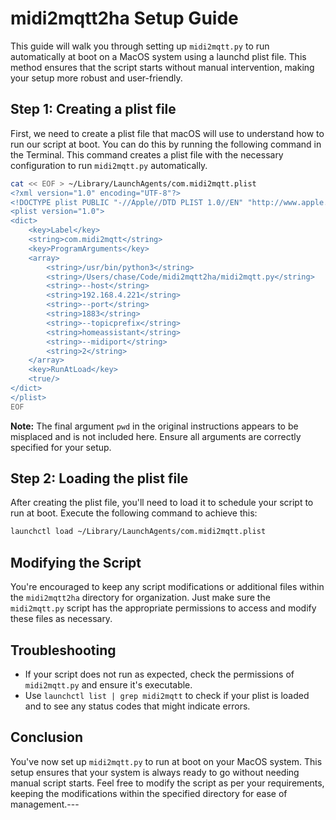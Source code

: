 # midi2mqtt2ha Setup Guide

This guide will walk you through setting up `midi2mqtt.py` to run automatically at boot on a MacOS system using a launchd plist file. This method ensures that the script starts without manual intervention, making your setup more robust and user-friendly.

## Step 1: Creating a plist file

First, we need to create a plist file that macOS will use to understand how to run our script at boot. You can do this by running the following command in the Terminal. This command creates a plist file with the necessary configuration to run `midi2mqtt.py` automatically.

```bash
cat << EOF > ~/Library/LaunchAgents/com.midi2mqtt.plist
<?xml version="1.0" encoding="UTF-8"?>
<!DOCTYPE plist PUBLIC "-//Apple//DTD PLIST 1.0//EN" "http://www.apple.com/DTDs/PropertyList-1.0.dtd">
<plist version="1.0">
<dict>
    <key>Label</key>
    <string>com.midi2mqtt</string>
    <key>ProgramArguments</key>
    <array>
        <string>/usr/bin/python3</string>
        <string>/Users/chase/Code/midi2mqtt2ha/midi2mqtt.py</string>
        <string>--host</string>
        <string>192.168.4.221</string>
        <string>--port</string>
        <string>1883</string>
        <string>--topicprefix</string>
        <string>homeassistant</string>
        <string>--midiport</string>
        <string>2</string>
    </array>
    <key>RunAtLoad</key>
    <true/>
</dict>
</plist>
EOF
```

**Note:** The final argument `pwd` in the original instructions appears to be misplaced and is not included here. Ensure all arguments are correctly specified for your setup.

## Step 2: Loading the plist file

After creating the plist file, you'll need to load it to schedule your script to run at boot. Execute the following command to achieve this:

```bash
launchctl load ~/Library/LaunchAgents/com.midi2mqtt.plist
```

## Modifying the Script

You're encouraged to keep any script modifications or additional files within the `midi2mqtt2ha` directory for organization. Just make sure the `midi2mqtt.py` script has the appropriate permissions to access and modify these files as necessary.

## Troubleshooting

- If your script does not run as expected, check the permissions of `midi2mqtt.py` and ensure it's executable.
- Use `launchctl list | grep midi2mqtt` to check if your plist is loaded and to see any status codes that might indicate errors.

## Conclusion

You've now set up `midi2mqtt.py` to run at boot on your MacOS system. This setup ensures that your system is always ready to go without needing manual script starts. Feel free to modify the script as per your requirements, keeping the modifications within the specified directory for ease of management.---
